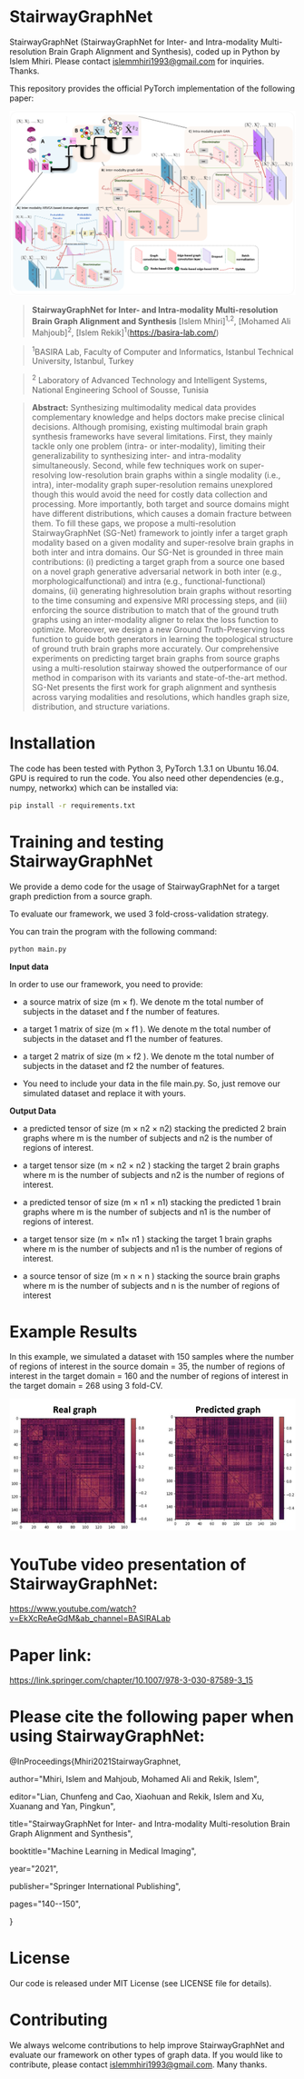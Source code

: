 
# StairwayGraphNet
 StairwayGraphNet (StairwayGraphNet for Inter- and Intra-modality Multi-resolution Brain Graph Alignment and Synthesis), coded up in Python by Islem Mhiri. Please contact islemmhiri1993@gmail.com for inquiries. Thanks.

This repository provides the official PyTorch implementation of the following paper:

<p align="center">
  <img src="./Fig1.png">
</p>

> **StairwayGraphNet for Inter- and Intra-modality Multi-resolution Brain Graph Alignment and Synthesis**
> [Islem Mhiri]<sup>1,2</sup>, [Mohamed Ali Mahjoub]<sup>2</sup>, [Islem Rekik]<sup>1</sup>(https://basira-lab.com/)

> <sup>1</sup>BASIRA Lab, Faculty of Computer and Informatics, Istanbul Technical University, Istanbul, Turkey

> <sup>2</sup>  Laboratory of Advanced Technology and Intelligent Systems, National Engineering School of Sousse, Tunisia

> **Abstract:**  Synthesizing multimodality medical data provides complementary knowledge and helps doctors make precise clinical decisions. Although promising, existing multimodal brain graph synthesis frameworks have several limitations. First, they mainly tackle only one problem (intra- or inter-modality), limiting their generalizability to synthesizing inter- and intra-modality simultaneously. Second, while few techniques work on super-resolving low-resolution brain graphs within a single modality (i.e., intra), inter-modality graph super-resolution remains unexplored though this would avoid the need for costly data collection and processing. More importantly, both target and source domains might have different distributions, which causes a domain fracture between them. To fill these gaps, we propose a multi-resolution StairwayGraphNet (SG-Net) framework to jointly infer a target graph modality based on a given modality and super-resolve brain graphs in both inter and intra domains. Our SG-Net is grounded in three main contributions: (i) predicting a target graph from a source one based on a novel graph generative adversarial network in both inter (e.g., morphologicalfunctional) and intra (e.g., functional-functional) domains, (ii) generating highresolution brain graphs without resorting to the time consuming and expensive MRI processing steps, and (iii) enforcing the source distribution to match that of the ground truth graphs using an inter-modality aligner to relax the loss function to optimize. Moreover, we design a new Ground Truth-Preserving loss function to guide both generators in learning the topological structure of ground truth brain graphs more accurately. Our comprehensive experiments on predicting target brain graphs from source graphs using a multi-resolution stairway showed the outperformance of our method in comparison with its variants and state-of-the-art method. SG-Net presents the first work for graph alignment and synthesis across varying modalities and resolutions, which handles graph size, distribution, and structure variations. 

# Installation

The code has been tested with Python 3, PyTorch 1.3.1 on Ubuntu 16.04. GPU is required to run the code. You also need other dependencies (e.g., numpy, networkx) which can be installed via: 

```bash
pip install -r requirements.txt
```

# Training and testing StairwayGraphNet

We provide a demo code for the usage of StairwayGraphNet for a target graph prediction from a source graph. 

To evaluate our framework, we used 3 fold-cross-validation strategy.

You can train the program with the following command:

```bash
python main.py 
```

**Input data**

In order to use our framework, you need to provide:

* a source matrix of size (m × f). We denote m the total number of subjects in the dataset and f the number of features. 

* a target 1 matrix of size (m × f1 ). We denote m the total number of subjects in the dataset and f1 the number of features. 

* a target 2 matrix of size (m × f2 ). We denote m the total number of subjects in the dataset and f2 the number of features. 

* You need to include your data in the file main.py. So, just remove our simulated dataset and replace it with yours.

**Output Data**

* a predicted tensor of size (m × n2 × n2) stacking the predicted 2 brain graphs where m is the number of subjects and n2 is the number of regions of interest.

* a target tensor size (m × n2 × n2 ) stacking the target 2 brain graphs where m is the number of subjects and n2 is the number of regions of interest.

* a predicted tensor of size (m × n1 × n1) stacking the predicted 1 brain graphs where m is the number of subjects and n1 is the number of regions of interest.

* a target tensor size (m × n1× n1 ) stacking the target 1 brain graphs where m is the number of subjects and n1 is the number of regions of interest.

* a source tensor of size (m × n × n ) stacking the source brain graphs where m is the number of subjects and n is the number of regions of interest

# Example Results
In this example, we simulated a dataset with 150 samples where the number of regions of interest in the source domain = 35, the number of regions of interest in the target domain = 160 and the number of regions of interest in the target domain = 268 using 3 fold-CV. 

<p align="center">
  <img src="./Fig2.png">
</p>


# YouTube video presentation of StairwayGraphNet: 

https://www.youtube.com/watch?v=EkXcReAeGdM&ab_channel=BASIRALab

# Paper link:

https://link.springer.com/chapter/10.1007/978-3-030-87589-3_15

# Please cite the following paper when using StairwayGraphNet:
@InProceedings{Mhiri2021StairwayGraphnet,

author="Mhiri, Islem and Mahjoub, Mohamed Ali and Rekik, Islem",

editor="Lian, Chunfeng and Cao, Xiaohuan and Rekik, Islem and Xu, Xuanang and Yan, Pingkun",

title="StairwayGraphNet for Inter- and Intra-modality Multi-resolution Brain Graph Alignment and Synthesis",

booktitle="Machine Learning in Medical Imaging",

year="2021",

publisher="Springer International Publishing",

pages="140--150",

}

# License
Our code is released under MIT License (see LICENSE file for details).

# Contributing
We always welcome contributions to help improve StairwayGraphNet and evaluate our framework on other types of graph data. If you would like to contribute, please contact islemmhiri1993@gmail.com. Many thanks.



